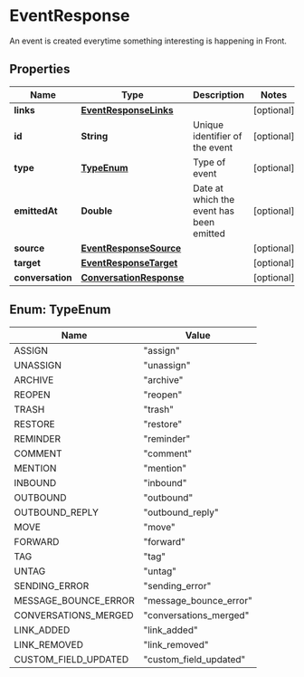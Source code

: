

# EventResponse

An event is created everytime something interesting is happening in Front.

## Properties

| Name | Type | Description | Notes |
|------------ | ------------- | ------------- | -------------|
|**links** | [**EventResponseLinks**](EventResponseLinks.md) |  |  [optional] |
|**id** | **String** | Unique identifier of the event |  [optional] |
|**type** | [**TypeEnum**](#TypeEnum) | Type of event |  [optional] |
|**emittedAt** | **Double** | Date at which the event has been emitted |  [optional] |
|**source** | [**EventResponseSource**](EventResponseSource.md) |  |  [optional] |
|**target** | [**EventResponseTarget**](EventResponseTarget.md) |  |  [optional] |
|**conversation** | [**ConversationResponse**](ConversationResponse.md) |  |  [optional] |



## Enum: TypeEnum

| Name | Value |
|---- | -----|
| ASSIGN | &quot;assign&quot; |
| UNASSIGN | &quot;unassign&quot; |
| ARCHIVE | &quot;archive&quot; |
| REOPEN | &quot;reopen&quot; |
| TRASH | &quot;trash&quot; |
| RESTORE | &quot;restore&quot; |
| REMINDER | &quot;reminder&quot; |
| COMMENT | &quot;comment&quot; |
| MENTION | &quot;mention&quot; |
| INBOUND | &quot;inbound&quot; |
| OUTBOUND | &quot;outbound&quot; |
| OUTBOUND_REPLY | &quot;outbound_reply&quot; |
| MOVE | &quot;move&quot; |
| FORWARD | &quot;forward&quot; |
| TAG | &quot;tag&quot; |
| UNTAG | &quot;untag&quot; |
| SENDING_ERROR | &quot;sending_error&quot; |
| MESSAGE_BOUNCE_ERROR | &quot;message_bounce_error&quot; |
| CONVERSATIONS_MERGED | &quot;conversations_merged&quot; |
| LINK_ADDED | &quot;link_added&quot; |
| LINK_REMOVED | &quot;link_removed&quot; |
| CUSTOM_FIELD_UPDATED | &quot;custom_field_updated&quot; |



